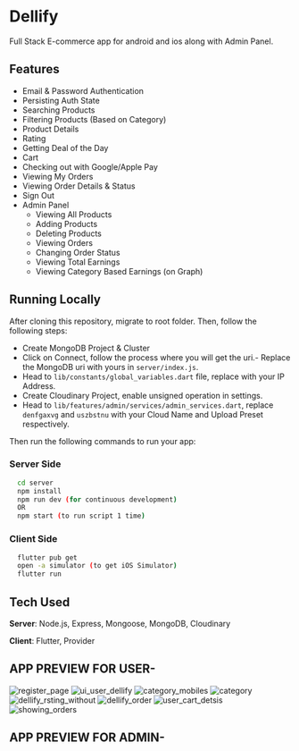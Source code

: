 # Dellify

Full Stack E-commerce app for android and ios  along with Admin Panel.

## Features
- Email & Password Authentication
- Persisting Auth State
- Searching Products
- Filtering Products (Based on Category)
- Product Details
- Rating
- Getting Deal of the Day
- Cart
- Checking out with Google/Apple Pay
- Viewing My Orders
- Viewing Order Details & Status
- Sign Out
- Admin Panel
    - Viewing All Products
    - Adding Products
    - Deleting Products
    - Viewing Orders
    - Changing Order Status
    - Viewing Total Earnings
    - Viewing Category Based Earnings (on Graph)


## Running Locally
After cloning this repository, migrate to root folder. Then, follow the following steps:
- Create MongoDB Project & Cluster
- Click on Connect, follow the process where you will get the uri.- Replace the MongoDB uri with yours in ```server/index.js```.
- Head to ```lib/constants/global_variables.dart``` file, replace <yourip> with your IP Address. 
- Create Cloudinary Project, enable unsigned operation in settings.
- Head to ```lib/features/admin/services/admin_services.dart```, replace ```denfgaxvg``` and ```uszbstnu``` with your Cloud Name and Upload Preset respectively.

Then run the following commands to run your app:

### Server Side
```bash
  cd server
  npm install
  npm run dev (for continuous development)
  OR
  npm start (to run script 1 time)
```

### Client Side
```bash
  flutter pub get
  open -a simulator (to get iOS Simulator)
  flutter run
```

## Tech Used
**Server**: Node.js, Express, Mongoose, MongoDB, Cloudinary

**Client**: Flutter, Provider
    
## APP PREVIEW FOR USER-
![register_page](https://github.com/Adasv9423/dellify/assets/76847225/69cc433b-cc22-46a2-ac5b-aade2d2e1874)
![ui_user_dellify](https://github.com/Adasv9423/dellify/assets/76847225/27ae4a1a-58d2-4493-b35a-b2cc1a29bb70)
![category_mobiles](https://github.com/Adasv9423/dellify/assets/76847225/a69cd9f5-7305-492d-b4a2-64024073138c)
![category](https://github.com/Adasv9423/dellify/assets/76847225/3b698cf8-4d2c-47fa-b44d-0e5cd9910f6c)
![dellify_rsting_without](https://github.com/Adasv9423/dellify/assets/76847225/a7d5e18a-2e80-44f6-ae61-c5f02dc766b1)
![dellify_order](https://github.com/Adasv9423/dellify/assets/76847225/ea8ad27a-1ce6-45a8-9875-6e5f81df7d93)
![user_cart_detsis](https://github.com/Adasv9423/dellify/assets/76847225/a15188b2-4471-47ed-a3c4-b40e8c87d23f)
![showing_orders](https://github.com/Adasv9423/dellify/assets/76847225/3ddf5e2d-c9eb-4fae-9df3-4061ed883baa)
## APP PREVIEW FOR ADMIN-



